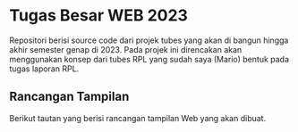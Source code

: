 # Tugas Besar WEB 2023
Repositori berisi source code dari projek tubes yang akan di bangun hingga akhir semester genap di 2023. Pada projek ini direncakan akan menggunakan konsep dari tubes RPL yang sudah saya (Mario) bentuk pada tugas laporan RPL.

## Rancangan Tampilan
Berikut tautan yang berisi rancangan tampilan Web yang akan dibuat.

